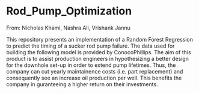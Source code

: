 # Rod_Pump_Optimization 
From: Nicholas Khami, Nashra Ali, Vrishank Jannu

This repository presents an implementation of a Random Forest Regression to predict the timing of a sucker rod pump failure. The data used for building the following model is provided by ConocoPhillips. The aim of this product is to assist production engineers in hypothesizing a better design for the downhole set-up in order to extend pump lifetimes. Thus, the company can cut yearly maintainence costs (i.e. part replacement) and consequently see an increase oil production per well. This benefits the company in guranteeing a higher return on their investments.
